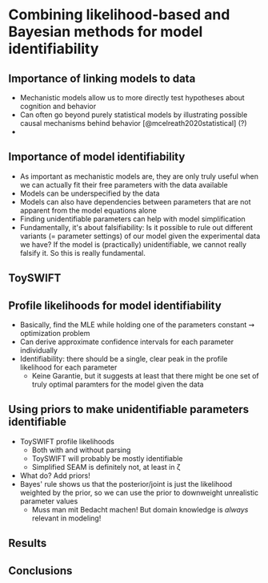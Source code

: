 # Combining likelihood-based and Bayesian methods for model identifiability

## Importance of linking models to data

- Mechanistic models allow us to more directly test hypotheses about cognition and behavior
- Can often go beyond purely statistical models by illustrating possible causal mechanisms
  behind behavior [@mcelreath2020statistical] (?)
- [@roberts2000how]: ?

## Importance of model identifiability

- As important as mechanistic models are, they are only truly useful when we can actually
  fit their free parameters with the data available
- Models can be underspecified by the data
- Models can also have dependencies between parameters that are not apparent from the model
  equations alone
- Finding unidentifiable parameters can help with model simplification
- Fundamentally, it's about falsifiability: Is it possible to rule out different variants (=
  parameter settings) of our model given the experimental data we have? If the model is
  (practically) unidentifiable, we cannot really falsify it. So this is really fundamental.

## ToySWIFT

## Profile likelihoods for model identifiability

- Basically, find the MLE while holding one of the parameters constant ⇝ optimization
  problem
- Can derive approximate confidence intervals for each parameter individually
- Identifiability: there should be a single, clear peak in the profile likelihood for each
  parameter
    - Keine Garantie, but it suggests at least that there might be one set of truly optimal
      paramters for the model given the data

## Using priors to make unidentifiable parameters identifiable

- ToySWIFT profile likelihoods
    - Both with and without parsing
    - ToySWIFT will probably be mostly identifiable
    - Simplified SEAM is definitely not, at least in ζ
- What do? Add priors!
- Bayes' rule shows us that the posterior/joint is just the likelihood weighted by the
  prior, so we can use the prior to downweight unrealistic parameter values
    - Muss man mit Bedacht machen! But domain knowledge is *always* relevant in modeling!

## Results

## Conclusions

